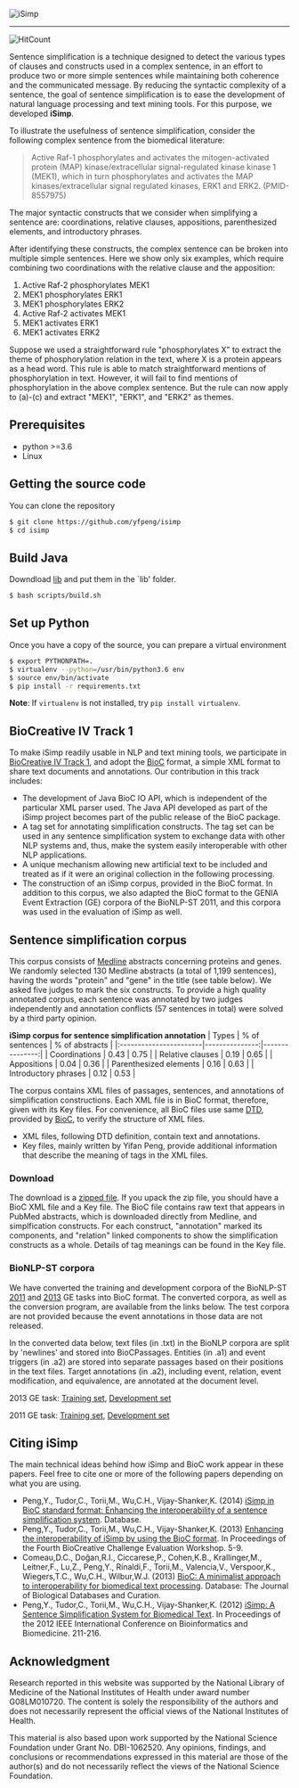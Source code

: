 ![iSimp](https://github.com/yfpeng/isimp/blob/master/isimplogo3.png?raw=true)

-----------------------

![HitCount](https://hits.dwyl.com/yfpeng/isimp.svg)

Sentence simplification is a technique designed to detect the various types of clauses and constructs used in a
complex sentence, in an effort to produce two or more simple sentences while maintaining both coherence and the
communicated message. By reducing the syntactic complexity of a sentence, the goal of sentence simplification is
to ease the development of natural language processing and text mining tools. For this purpose, we developed **iSimp**.

To illustrate the usefulness of sentence simplification, consider the following complex sentence from the biomedical
literature:

> Active Raf-1 phosphorylates and activates the mitogen-activated protein (MAP) kinase/extracellular signal-regulated
> kinase kinase 1 (MEK1), which in turn phosphorylates and activates the MAP kinases/extracellular signal regulated
> kinases, ERK1 and ERK2. (PMID-8557975)

The major syntactic constructs that we consider when simplifying a sentence are: coordinations, relative clauses,
appositions, parenthesized elements, and introductory phrases.

After identifying these constructs, the complex sentence can be broken into multiple simple sentences. Here we show
only six examples, which require combining two coordinations with the relative clause and the apposition:

1.  Active Raf-2 phosphorylates MEK1
2.  MEK1 phosphorylates ERK1
3.  MEK1 phosphorylates ERK2
4.  Active Raf-2 activates MEK1
5.  MEK1 activates ERK1
6.  MEK1 activates ERK2

Suppose we used a straightforward rule "phosphorylates X" to extract the theme of phosphorylation relation in the
text, where X is a protein appears as a head word. This rule is able to match straightforward mentions of
phosphorylation in text. However, it will fail to find mentions of phosphorylation in the above complex sentence.
But the rule can now apply to (a)-(c) and extract "MEK1", "ERK1", and "ERK2" as themes.

## Prerequisites

* python >=3.6
* Linux

## Getting the source code

You can clone the repository

```bash
$ git clone https://github.com/yfpeng/isimp
$ cd isimp
```

## Build Java

Downdload [lib](https://github.com/yfpeng/isimp/releases/download/v0.2/lib.zip) and put them in the `lib' folder.

```bash
$ bash scripts/build.sh
```

## Set up Python

Once you have a copy of the source, you can prepare a virtual environment

```bash
$ export PYTHONPATH=.
$ virtualenv --python=/usr/bin/python3.6 env
$ source env/bin/activate
$ pip install -r requirements.txt
```

**Note**: If `virtualenv` is not installed, try ``pip install virtualenv``.

## BioCreative IV Track 1

To make iSimp readily usable in NLP and text mining tools, we participate in [BioCreative IV Track 1](http://www.biocreative.org/tasks/biocreative-iv/track-1-interoperability/),
and adopt the [BioC](http://www.ncbi.nlm.nih.gov/CBBresearch/Dogan/BioC/) format, a simple XML format to share text
documents and annotations. Our contribution in this track includes:

* The development of Java BioC IO API, which is independent of the particular XML parser used. The Java API developed
as part of the iSimp project becomes part of the public release of the BioC package.
* A tag set for annotating simplification constructs. The tag set can be used in any sentence simplification system
to exchange data with other NLP systems and, thus, make the system easily interoperable with other NLP applications.
* A unique mechanism allowing new artificial text to be included and treated as if it were an original collection in
the following processing.
* The construction of an iSimp corpus, provided in the BioC format. In addition to this corpus, we also adapted
the BioC format to the GENIA Event Extraction (GE) corpora of the BioNLP-ST 2011, and this corpora was used in the
evaluation of iSimp as well.

<!--
## Software

iSimp software can be downloaded via the [link](https://research.bioinformatics.udel.edu/isimp/corpus/isimp_v2.tar.gz).
This will download a large (213 MB) compressed file containing
(1) the iSimp code jar, (2) the iSimp rules, and (3) the libraries required to run iSimp. Unzip this file, open
the folder, and you’re ready to use it.
-->

## Sentence simplification corpus

This corpus consists of [Medline](http://www.ncbi.nlm.nih.gov/pubmed) abstracts concerning proteins and genes. We randomly selected 130 Medline abstracts (a total of 1,199 sentences), having the words "protein" and "gene" in the title (see table below). We asked five judges to mark the six constructs. To provide a high quality annotated corpus, each sentence was annotated by two judges independently and annotation conflicts (57 sentences in total) were solved by a third party opinion.

**iSimp corpus for sentence simplification annotation**
| Types                  | % of sentences | % of abstracts |
|:-----------------------|---------------:|---------------:|
| Coordinations          |           0.43 |           0.75 |
| Relative clauses       |           0.19 |           0.65 |
| Appositions            |           0.04 |           0.36 |
| Parenthesized elements |           0.16 |           0.63 |
| Introductory phrases   |           0.12 |           0.53 |

The corpus contains XML files of passages, sentences, and annotations of simplification constructions. Each XML file is in BioC format, therefore, given with its Key files. For convenience, all BioC files use same [DTD](https://github.com/yfpeng/isimp/releases/download/v0.2/BioC.dtd), provided by [BioC](http://www.ncbi.nlm.nih.gov/CBBresearch/Dogan/BioC/), to verify the structure of XML files.

* XML files, following DTD definition, contain text and annotations.
* Key files, mainly written by Yifan Peng, provide additional information that describe the meaning of tags in the XML files.

### Download

The download is a [zipped file](https://github.com/yfpeng/isimp/releases/download/v0.2/bioc-isimp-simplification_v2.tar.gz). If you upack the zip file, you should have a BioC XML file and a Key file. The BioC file contains raw text that appears in PubMed abstracts, which is downloaded directly from Medline, and simplfication constructs. For each construct, "annotation" marked its components, and "relation" linked components to show the simplification constructs as a whole. Details of tag meanings can be found in the Key file.

### BioNLP-ST corpora

We have converted the training and development corpora of the BioNLP-ST [2011](https://sites.google.com/site/bionlpst/) and [2013](https://sites.google.com/site/bionlpst2013/) GE tasks into BioC format. The converted corpora, as well as the conversion program, are available from the links below. The test corpora are not provided because the event annotations in those data are not released.

In the converted data below, text files (in .txt) in the BioNLP corpora are split by 'newlines' and stored into BioCPassages. Entities (in .a1) and event triggers (in .a2) are stored into separate passages based on their positions in the text files. Target annotations (in .a2), including event, relation, event modification, and equivalence, are annotated at the document level.

2013 GE task: [Training set](https://github.com/yfpeng/isimp/releases/download/v0.2/BioNLP-ST-2013_GE_train_data_rev3.xml.tar.gz), [Development set](https://github.com/yfpeng/isimp/releases/download/v0.2/BioNLP-ST-2013_GE_devel_data_rev3.xml.tar.gz)

2011 GE task: [Training set](https://github.com/yfpeng/isimp/releases/download/v0.2/BioNLP-ST_2011_genia_train_data_rev1.xml.tar.gz), [Development set](https://github.com/yfpeng/isimp/releases/download/v0.2/BioNLP-ST_2011_genia_devel_data_rev1.xml.tar.gz)

## Citing iSimp

The main technical ideas behind how iSimp and BioC work appear in these papers. Feel free to cite one or more of the
following papers depending on what you are using.

* Peng,Y., Tudor,C., Torii,M., Wu,C.H., Vijay-Shanker,K. (2014) [iSimp in BioC standard format: Enhancing the interoperability of a sentence simplification system](http://database.oxfordjournals.org/content/2014/bau038). Database.
* Peng,Y., Tudor,C., Torii,M., Wu,C.H., Vijay-Shanker,K. (2013) [Enhancing the interoperability of iSimp by using the BioC format](http://www.biocreative.org/media/store/files/2013/ProceedingsBioCreativeIV_vol1_.pdf). In Proceedings of the Fourth BioCreative Challenge Evaluation Workshop. 5-9.
* Comeau,D.C., Doğan,R.I., Ciccarese,P., Cohen,K.B., Krallinger,M., Leitner,F., Lu,Z., Peng,Y., Rinaldi,F., Torii,M., Valencia,V., Verspoor,K., Wiegers,T.C., Wu,C.H., Wilbur,W.J. (2013) [BioC: A minimalist approach to interoperability for biomedical text processing](http://database.oxfordjournals.org/content/2013/bat064.abstract). Database: The Journal of Biological Databases and Curation.
* Peng,Y., Tudor,C., Torii,M., Wu,C.H., Vijay-Shanker,K. (2012) [iSimp: A Sentence Simplification System for Biomedical Text](http://ieeexplore.ieee.org/xpl/articleDetails.jsp?arnumber=6392671). In Proceedings of the 2012 IEEE International Conference on Bioinformatics and Biomedicine. 211-216.

## Acknowledgment

Research reported in this website was supported by the National Library of Medicine of the National Institutes of
Health under award number G08LM010720. The content is solely the responsibility of the authors and does not
necessarily represent the official views of the National Institutes of Health.

This material is also based upon work supported by the National Science Foundation under Grant No. DBI-1062520.
Any opinions, findings, and conclusions or recommendations expressed in this material are those of the author(s)
and do not necessarily reflect the views of the National Science Foundation.
